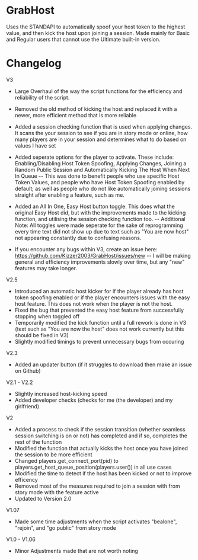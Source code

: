 # GrabHost

Uses the STANDAPI to automatically spoof your host token to the highest value, and then kick the host upon joining a session. Made mainly for Basic and Regular users that cannot use the Ultimate built-in version.


# Changelog 
V3
- Large Overhaul of the way the script functions for the efficiency and reliability of the script.

- Removed the old method of kicking the host and replaced it with a newer, more efficient method that is more reliable

- Added a session checking function that is used when applying changes. It scans the your session to see if you are in story mode or online, how many players are in your session and determines what to do based on values I have set

- Added seperate options for the player to activate. These include: Enabling/Disabling Host Token Spoofing, Applying Changes, Joining a Random Public Session and Automatically Kicking The Host When Next In Queue -- This was done to benefit people who use specific Host Token Values, and people who have Host Token Spoofing enabled by default; as well as people who do not like automatically joining sessions straight after enabling a feature, such as me. 

- Added an All In One, Easy Host button toggle. This does what the original Easy Host did, but with the improvements made to the kicking function, and utilising the session checking function too. -- Additional Note: All toggles were made seperate for the sake of reprogramming every time text did not show up due to text such as "You are now host" not appearing constantly due to confusing reasons.

- If you encounter any bugs within V3, create an issue here: https://github.com/Kizzer2003/GrabHost/issues/new -- I will be making general and efficiency improvements slowly over time, but any "new" features may take longer.


V2.5
- Introduced an automatic host kicker for if the player already has host token spoofing enabled or if the player encounters issues with the easy host feature. This does not work when the player is not the host.
- Fixed the bug that prevented the easy host feature from successfully stopping when toggled off
- Temporarily modified the kick function until a full rework is done in V3 (text such as "You are now the host" does not work currently but this should be fixed in V3)
- Slightly modified timings to prevent unnecessary bugs from occuring

V2.3
- Added an updater button (if it struggles to download then make an issue on Github)

V2.1 - V2.2
- Slightly increased host-kicking speed
- Added developer checks (checks for me (the developer) and my girlfriend)

V2
- Added a process to check if the session transition (whether seamless session switching is on or not) has completed and if so, completes the rest of the function
- Modified the function that actually kicks the host once you have joined the session to be more efficient
- Changed players.get_connect_port(pid) to players.get_host_queue_position(players.user()) in all use cases
- Modified the time to detect if the host has been kicked or not to improve efficency
- Removed most of the measures required to join a session with from story mode with the feature active
- Updated to Version 2.0

V1.07
- Made some time adjustments when the script activates "bealone", "rejoin", and "go public" from story mode

V1.0 - V1.06
- Minor Adjustments made that are not worth noting
